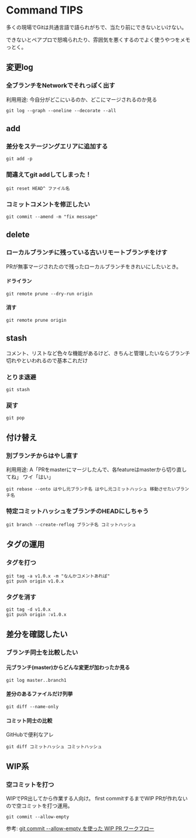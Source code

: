 # Command TIPS

多くの現場でGitは共通言語で語られがちで、当たり前にできないといけない。

できないとペアプロで怒鳴られたり、雰囲気を悪くするのでよく使うやつをメモっとく。

## 変更log

### 全ブランチをNetworkでそれっぽく出す

利用用途: 今自分がどこにいるのか、どこにマージされるのか見る

```
git log --graph --oneline --decorate --all
```



## add

### 差分をステージングエリアに追加する

```
git add -p
```

### 間違えてgit addしてしまった！

```
git reset HEAD^ ファイル名
```

### コミットコメントを修正したい

```
git commit --amend -m "fix message"
```

## delete

### ローカルブランチに残っている古いリモートブランチをけす

PRが無事マージされたので残ったローカルブランチをきれいにしたいとき。

#### ドライラン

```
git remote prune --dry-run origin
```

#### 消す

```
git remote prune origin
```

## stash

コメント、リストなど色々な機能があるけど、きちんと管理したいならブランチ切れやといわれるので基本これだけ

### とりま退避

```
git stash
```

### 戻す

```
git pop
```

## 付け替え

### 別ブランチからはやし直す

利用用途: A「PRをmasterにマージしたんで、各featureはmasterから切り直してね」
         ワイ「はい」

```
git rebase --onto はやし元ブランチ名 はやし元コミットハッシュ 移動させたいブランチ名
```

### 特定コミットハッシュをブランチのHEADにしちゃう

```
git branch --create-reflog ブランチ名 コミットハッシュ
```

## タグの運用

### タグを打つ

```
git tag -a v1.0.x -m "なんかコメントあれば"
git push origin v1.0.x
```

### タグを消す

```
git tag -d v1.0.x
git push origin :v1.0.x
```

## 差分を確認したい

### ブランチ同士を比較したい

#### 元ブランチ(master)からどんな変更が加わったか見る

```
git log master..branch1
```

#### 差分のあるファイルだけ列挙

```
git diff --name-only 
```

#### コミット同士の比較

GitHubで便利なアレ

```
git diff コミットハッシュ コミットハッシュ
```

## WIP系

### 空コミットを打つ

WIPでPR出してから作業する人向け。
first commitするまでWIP PRが作れないので空コミットを打つ運用。

```
git commit --allow-empty
```

参考: [git commit --allow-empty を使った WIP PR ワークフロー](https://qiita.com/a-suenami/items/129e09f8550f31e4c2da)
